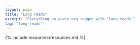 ```yaml
---
layout: page
title: "Long reads"
excerpt: "Everything on anvio.org tagged with 'long-reads'"
tag: "long-reads"
---
```


{% include resources/resources.md %}
